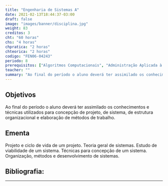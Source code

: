 ```yaml
---
title: "Engenharia de Sistemas A"
date: 2021-02-13T18:44:37-03:00
draft: false
image: "images/banner/disciplina.jpg"
weight: 83
creditos: 3
cht: "60 horas"
chs: "4 horas"
chpratica: "2 horas"
chteorica: "2 horas"
codigo: "FEN06-04243"
periodo: 8
prerequisitos: ["Algoritmos Computacionais", "Administração Aplicada à Engenharia III"]
teacher: ""
summary: "Ao final do período o aluno deverá ter assimilado os conhecimentos e técnicas utilizados para concepção de projeto, de sistema, de estrutura organizacional e elaboração de métodos de trabalho."
---
```

## Objetivos
Ao final do período o aluno deverá ter assimilado os conhecimentos e técnicas utilizados para concepção de projeto, de sistema, de estrutura organizacional e elaboração de métodos de trabalho.

## Ementa
Projeto e ciclo de vida de um projeto. Teoria geral de sistemas. Estudo de viabilidade de um sistema. Técnicas para concepção de um sistema. Organização, métodos e desenvolvimento de sistemas.

## Bibliografia:

---
